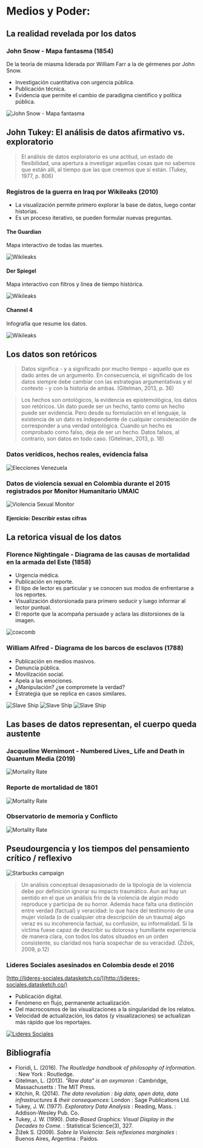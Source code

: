 # Medios y Poder:

## La realidad revelada por los datos

### John Snow - Mapa fantasma (1854)

De la teoría de miasma liderada por William Farr a la de gérmenes por John Snow.

- Investigación cuantitativa con urgencia pública.
- Publicación técnica.
- Evidencia que permite el cambio de paradigma científico y política pública.

![John Snow - Mapa fantasma](./imgs/ghost-map-john-snow.jpg)

## John Tukey: El análisis de datos afirmativo vs. exploratorio

> El análisis de datos exploratorio es una actitud, un estado de flexibilidad, una apertura a investigar aquellas cosas que no sabemos que están allí, al tiempo que las que creemos que sí están. (Tukey, 1977, p. 806)

### Registros de la guerra en Iraq por Wikileaks (2010)

- La visualización permite primero explorar la base de datos, luego contar historias.
- Es un proceso iterativo, se pueden formular nuevas preguntas.

#### The Guardian

Mapa interactivo de todas las muertes.

![Wikileaks](./imgs/IraqLogs4-600x383.png)

#### Der Spiegel

Mapa interactivo con filtros y línea de tiempo histórica.

![Wikileaks](./imgs/IraqLogs6-532x450.png)

#### Channel 4

Infografía que resume los datos.

![Wikileaks](./imgs/Iraq_GRAPHIC_civdeaths.jpg)

## Los datos son retóricos

> Datos significa - y a significado por mucho tiempo - aquello que es dado antes de un argumento. En consecuencia, el significado de los datos siempre debe cambiar con las estrategias argumentativas y el contexto - y con la historia de ambas. (Gitelman, 2013, p. 36)

> Los hechos son ontológicos, la evidencia es epistemológica, los datos son retóricos. Un dato puede ser un hecho, tanto como un hecho puede ser evidencia. Pero desde su formulación en el lenguaje, la existencia de un dato es independiente de cualquier consideración de corresponder a una verdad ontológica. Cuando un hecho es comprobado como falso, deja de ser un hecho. Datos falsos, al contrario, son datos en todo caso. (Gitelman, 2013, p. 18)

### Datos verídicos, hechos reales, evidencia falsa

![Elecciones Venezuela](./imgs/venezuela.jpg)

### Datos de violencia sexual en Colombia durante el 2015 registrados por Monitor Humanitario UMAIC

![Violencia Sexual Monitor](./imgs/violencia-sexual-monitor.jpg)

#### Ejercicio: Describir estas cifras

## La retorica visual de los datos

### Florence Nightingale - Diagrama de las causas de mortalidad en la armada del Este (1858)

- Urgencia médica.
- Publicación en reporte.
- El tipo de lector es particular y se conocen sus modos de enfrentarse a los reportes.
- Visualización distorsionada para primero seducir y luego informar al lector puntual.
- El reporte que la acompaña persuade y aclara las distorsiones de la imagen.

![coxcomb](./imgs/Nightingale-mortality.jpg)

### William Alfred - Diagrama de los barcos de esclavos (1788)

- Publicación en medios masivos.
- Denuncia pública.
- Movilización social.
- Apela a las emociones.
- ¿Manipulación? ¿se compromete la verdad?
- Estrategia que se replica en casos similares.

![Slave Ship](./imgs/Slaveshipposter.jpg)
![Slave Ship](./imgs/Slaveshipposter2.jpg)
![Slave Ship](./imgs/Slaveshipposter3.jpg)

## Las bases de datos representan, el cuerpo queda austente

### Jacqueline Wernimont - Numbered Lives\_ Life and Death in Quantum Media (2019)

![Mortality Rate](./imgs/numbered.jpg)

### Reporte de mortalidad de 1801

![Mortality Rate](./imgs/Bill_of_Mortality_for_1801.jpg)

### Observatorio de memoria y Conflicto

![Mortality Rate](./imgs/observatorio.png)

## Pseudourgencia y los tiempos del pensamiento crítico / reflexivo

![Starbucks campaign](./imgs/starbucks_blogimage_small_1.jpg)

> Un análisis conceptual desapasionado de la tipología de la violencia debe por definición ignorar su impacto traumático. Aun así hay un sentido en el que un análisis frío de la violencia de algún modo reproduce y participa de su horror. Además hace falta una distinción entre verdad (factual) y veracidad: lo que hace del testimonio de una mujer violada (o de cualquier otra descripción de un trauma) algo veraz es su incoherencia factual, su confusión, su informalidad. Si la víctima fuese capaz de describir su dolorosa y humillante experiencia de manera clara, con todos los datos situados en un orden consistente, su claridad nos haría sospechar de su veracidad. (Žižek, 2009, p.12)

### Lideres Sociales asesinados en Colombia desde el 2016

[http://lideres-sociales.datasketch.co/](http://lideres-sociales.datasketch.co/)

- Publicación digital.
- Fenómeno en flujo, permanente actualización.
- Del macrocosmos de las visualizaciones a la singularidad de los relatos.
- Velocidad de actualización, los datos (y visualizaciones) se actualizan más rápido que los reportajes.

[![Lideres Sociales](./imgs/lideres.jpg)](http://lideres-sociales.datasketch.co/)

## Bibliografía

- Floridi, L. (2016). _The Routledge handbook of philosophy of information._ : New York : Routledge.
- Gitelman, L. (2013). _"Raw data" is an oxymoron_ : Cambridge, Massachusetts : The MIT Press.
- Kitchin, R. (2014). _The data revolution : big data, open data, data infrastructures & their consequences_: London : Sage Publications Ltd.
- Tukey, J. W. (1977). _Exploratory Data Analysis_ : Reading, Mass. : Addison-Wesley Pub. Co.
- Tukey, J. W. (1990). _Data-Based Graphics: Visual Display in the Decades to Come._ : Statistical Science(3), 327.
- Žižek S. (2009). _Sobre la Violencia: Seis reflexiones marginales_ : Buenos Aires, Argentina : Paidos.
